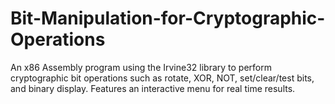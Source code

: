 # Bit-Manipulation-for-Cryptographic-Operations
An x86 Assembly program using the Irvine32 library to perform cryptographic bit operations such as rotate, XOR, NOT, set/clear/test bits, and binary display. Features an interactive menu for real time results.
